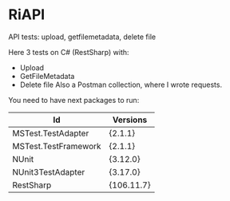 # RiAPI
API tests: upload, getfilemetadata, delete file

Here 3 tests on C# (RestSharp) with:
* Upload
* GetFileMetadata
* Delete file
Also a Postman collection, where I wrote requests.

You need to have next packages to run:

|Id                  |Versions  |
|--------------------|----------|
|MSTest.TestAdapter  |{2.1.1}   |
|MSTest.TestFramework|{2.1.1}   |
|NUnit               |{3.12.0}  | 
|NUnit3TestAdapter   |{3.17.0}  |                                
|RestSharp           |{106.11.7}|     
